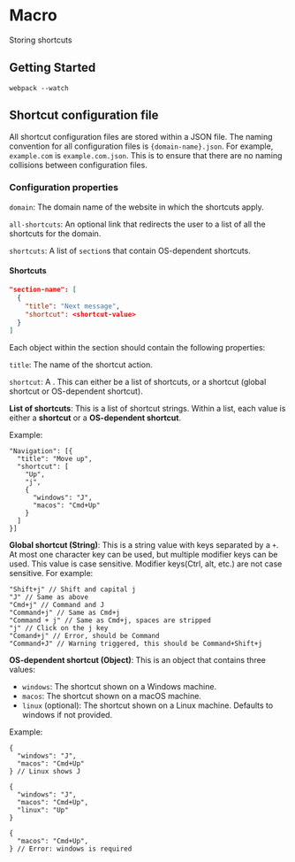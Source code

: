 # Macro
Storing shortcuts

## Getting Started
`webpack --watch`

## Shortcut configuration file

All shortcut configuration files are stored within a JSON file. The naming
convention for all configuration files is `{domain-name}.json`. For example,
`example.com` is `example.com.json`. This is to ensure that there are no naming
collisions between configuration files.

### Configuration properties

`domain`: The domain name of the website in which the shortcuts apply.

`all-shortcuts`: An optional link that redirects the user to a list of all the
shortcuts for the domain.

`shortcuts`: A list of `section`s that contain OS-dependent shortcuts.

#### Shortcuts

```json
"section-name": [
  {
    "title": "Next message",
    "shortcut": <shortcut-value>
  }
]
```

Each object within the section should contain the following properties:

`title`: The name of the shortcut action.

`shortcut`: A <shortcut-value>. This can either be a list of shortcuts, or a
shortcut (global shortcut or OS-dependent shortcut).

**List of shortcuts**: This is a list of shortcut strings. Within a list, each
value is either a **shortcut** or a **OS-dependent shortcut**.

Example:
```
"Navigation": [{
  "title": "Move up",
  "shortcut": [
    "Up",
    "j",
    {
      "windows": "J",
      "macos": "Cmd+Up"
    }
  ]
}]
```

**Global shortcut (String)**: This is a string value with keys separated by a
`+`. At most one character key can be used, but multiple modifier keys can be used. This
value is case sensitive. Modifier keys(Ctrl, alt, etc.) are not case
sensitive. For example:
```
"Shift+j" // Shift and capital j
"J" // Same as above
"Cmd+j" // Command and J
"Command+j" // Same as Cmd+j
"Command + j" // Same as Cmd+j, spaces are stripped
"j" // Click on the j key
"Comand+j" // Error, should be Command
"Command+J" // Warning triggered, this should be Command+Shift+j
```

**OS-dependent shortcut (Object)**: This is an object that contains three
values:
- `windows`: The shortcut shown on a Windows machine.
- `macos`: The shortcut shown on a macOS machine.
- `linux` (optional): The shortcut shown on a Linux machine. Defaults to windows if not provided.

Example:
```
{
  "windows": "J",
  "macos": "Cmd+Up"
} // Linux shows J

{
  "windows": "J",
  "macos": "Cmd+Up",
  "linux": "Up"
}

{
  "macos": "Cmd+Up",
} // Error: windows is required
```
